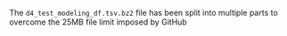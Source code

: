 The `d4_test_modeling_df.tsv.bz2` file has been split into multiple parts to overcome the 25MB file limit imposed by GitHub
